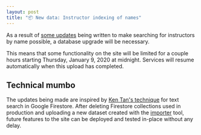```yaml
---
layout: post
title: "📦 New data: Instructor indexing of names"
---
```


As a result of [some updates](https://github.com/cougargrades/importer/commit/cb142ea9d05797d3abfa81395d672f5703fa0877) being written to make searching for instructors by name possible, a database upgrade will be necessary.

This means that some functionality on the site will be limited for a couple hours starting Thursday, January 9, 2020 at midnight. Services will resume automatically when this upload has completed.

## Technical mumbo

The updates being made are inspired by [Ken Tan's technique](https://medium.com/@ken11zer01/firebase-firestore-text-search-and-pagination-91a0df8131ef) for text search in Google Firestore. After deleting Firestore collections used in production and uploading a new dataset created with the [importer](https://github.com/cougargrades/importer) tool, future features to the site can be deployed and tested in-place without any delay.